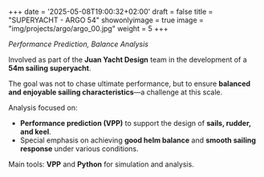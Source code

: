 +++
date = '2025-05-08T19:00:32+02:00'
draft = false
title = "SUPERYACHT - ARGO 54"
showonlyimage = true
image = "img/projects/argo/argo_00.jpg"
weight = 5
+++

*Performance Prediction, Balance Analysis*

<!--more-->

Involved as part of the **Juan Yacht Design** team in the development of a **54m sailing superyacht**.

The goal was not to chase ultimate performance, but to ensure **balanced and enjoyable sailing characteristics**—a challenge at this scale.

Analysis focused on:
* **Performance prediction (VPP)** to support the design of **sails, rudder, and keel**.
* Special emphasis on achieving **good helm balance** and **smooth sailing response** under various conditions.

Main tools: **VPP** and **Python** for simulation and analysis.
